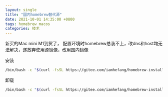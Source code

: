 ```yaml
---
layout: single
title: "国内homebrew替代源"
date: 2021-10-01 14:35:00 +0800
tags: homebrew macos
categories: 技术
---
```


新买的Mac mini M1到货了， 配置环境时homebrew总装不上，改dns和host均无法解决，遂放弃使用源镜像，改用国内镜像

安装

``` bash
/bin/bash -c "$(curl -fsSL https://gitee.com/iamhefang/homebrew-install/raw/master/install.sh)"
```

卸载

``` bash
/bin/bash -c "$(curl -fsSL https://gitee.com/iamhefang/homebrew-install/raw/master/uninstall.sh)"

```